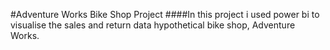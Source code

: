 #Adventure Works Bike Shop Project
####In this project i used power bi to visualise the sales and return data hypothetical bike shop, Adventure Works.
